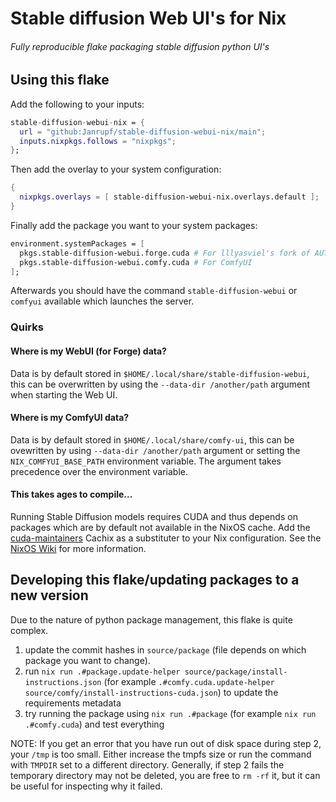 # Stable diffusion Web UI's for Nix

###### Fully reproducible flake packaging stable diffusion python UI's

## Using this flake

Add the following to your inputs:
```nix
stable-diffusion-webui-nix = {
  url = "github:Janrupf/stable-diffusion-webui-nix/main";
  inputs.nixpkgs.follows = "nixpkgs";
};
```

Then add the overlay to your system configuration:
```nix
{ 
  nixpkgs.overlays = [ stable-diffusion-webui-nix.overlays.default ];
}
```

Finally add the package you want to your system packages:

```nix
environment.systemPackages = [
  pkgs.stable-diffusion-webui.forge.cuda # For lllyasviel's fork of AUTOMATIC1111 WebUI
  pkgs.stable-diffusion-webui.comfy.cuda # For ComfyUI
];
```

Afterwards you should have the command `stable-diffusion-webui` or `comfyui`
available which launches the server.

### Quirks

#### Where is my WebUI (for Forge) data?

Data is by default stored in `$HOME/.local/share/stable-diffusion-webui`, this can be
overwritten by using the `--data-dir /another/path` argument when starting the Web UI.

#### Where is my ComfyUI data?

Data is by default stored in `$HOME/.local/share/comfy-ui`, this can be ovewritten
by using `--data-dir /another/path` argument or setting the `NIX_COMFYUI_BASE_PATH`
environment variable. The argument takes precedence over the environment variable.

#### This takes ages to compile...

Running Stable Diffusion models requires CUDA and thus depends on packages which are
by default not available in the NixOS cache. Add the 
[cuda-maintainers](https://app.cachix.org/cache/cuda-maintainers) Cachix as a 
substituter to your Nix configuration. See the 
[NixOS Wiki](https://nixos.wiki/wiki/CUDA) for more information.

## Developing this flake/updating packages to a new version

Due to the nature of python package management, this flake is quite complex.

1. update the commit hashes in `source/package` (file depends on which package you want to change).
2. run `nix run .#package.update-helper source/package/install-instructions.json`
   (for example `.#comfy.cuda.update-helper source/comfy/install-instructions-cuda.json`)
   to update the requirements metadata
3. try running the package using `nix run .#package` (for example `nix run .#comfy.cuda`) and test everything

NOTE: If you get an error that you have run out of disk space during step 2, your 
`/tmp` is too small. Either increase the tmpfs size or run the command with `TMPDIR` 
set to a different directory. Generally, if step 2 fails the temporary directory 
may not be deleted, you are free to `rm -rf` it, but it can be useful for inspecting
why it failed.
